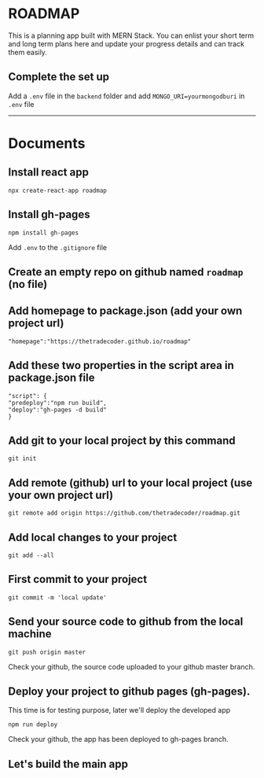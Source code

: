 # ROADMAP
This is a planning app built with MERN Stack. 
You can enlist your short term and long term plans here and update your progress details and can track them easily.

## Complete the set up

Add a `.env` file in the `backend` folder and add `MONGO_URI=yourmongodburi` in `.env` file

***

# Documents 
## Install react app
`npx create-react-app roadmap`

## Install gh-pages
`npm install gh-pages`

Add `.env` to the `.gitignore` file 

## Create an empty repo on github named `roadmap` (no file)

## Add homepage to package.json (add your own project url)
`"homepage":"https://thetradecoder.github.io/roadmap"`

## Add these two properties in the script area in package.json file

```
"script": {
"predeploy":"npm run build",
"deploy":"gh-pages -d build"
}
```
## Add git to your local project by this command
`git init`


## Add remote (github) url to your local project (use your own project url)
`git remote add origin https://github.com/thetradecoder/roadmap.git`

## Add local changes to your project
`git add --all`

## First commit to your project 
`git commit -m 'local update'`

## Send your source code to github from the local machine
`git push origin master`

Check your github, the source code uploaded to your github master branch.

## Deploy your project to github pages (gh-pages). 
This time is for testing purpose, later we'll deploy the developed app

`npm run deploy`

Check your github, the app has been deployed to gh-pages branch.

## Let's build the main app
